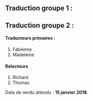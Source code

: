 
## Traduction groupe 1 :


## Traduction groupe 2 :

#### Traducteurs primaires :
1. Fabienne
2. Madeleine

#### Relecteurs
1. Richard
2. Thomas

Date de rendu attendu : __15 janvier 2018__
